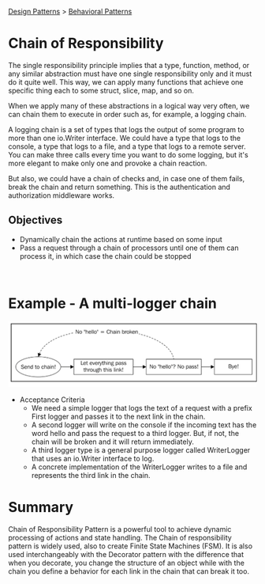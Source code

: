 [Design Patterns](../../) > [Behavioral Patterns](../)

# Chain of Responsibility



The single responsibility principle implies that a type, function, method, or any similar abstraction must have one single responsibility only and it must do it quite well. This way, we can apply many functions that achieve one specific thing each to some struct, slice, map, and so on.

When we apply many of these abstractions in a logical way very often, we can chain them to execute in order such as, for example, a logging chain.

A logging chain is a set of types that logs the output of some program to more than one io.Writer interface. We could have a type that logs to the console, a type that logs to a file, and a type that logs to a remote server. You can make three calls every time you want to do some logging, but it's more elegant to make only one and provoke a chain reaction.

But also, we could have a chain of checks and, in case one of them fails, break the chain and return something. This is the authentication and authorization middleware works.

## Objectives
- Dynamically chain the actions at runtime based on some input
- Pass a request through a chain of processors until one of them can process it, in which case the chain could be stopped

<br>

# Example - A multi-logger chain

![alt text](../../docs/chain-of-responsibilities.png)
- Acceptance Criteria
    - We need a simple logger that logs the text of a request with a prefix First logger and passes it to the next link in the chain.
    - A second logger will write on the console if the incoming text has the word hello and pass the request to a third logger. But, if not, the chain will be broken and it will return immediately.
    - A third logger type is a general purpose logger called WriterLogger that uses an io.Writer interface to log.
    - A concrete implementation of the WriterLogger writes to a file and represents the third link in the chain.



# Summary
Chain of Responsibility Pattern is a powerful tool to achieve dynamic processing of actions and state handling. The Chain of responsibility pattern is widely used, also to create Finite State Machines (FSM). It is also used interchangeably with the Decorator pattern with the difference that when you decorate, you change the structure of an object while with the chain you define a behavior for each link in the chain that can break it too.